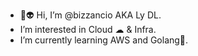 - 👋👽 Hi, I’m @bizzancio AKA Ly DL.
-  I’m interested in Cloud ☁ & Infra.
-  I’m currently learning AWS and Golang🐍.

<!---
bizzancio/bizzancio is a ✨ special ✨ repository because its `README.md` (this file) appears on your GitHub profile.
You can click the Preview link to take a look at your changes.
--->
